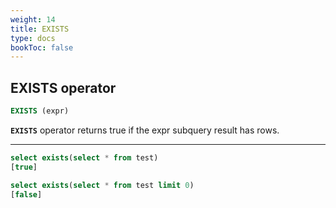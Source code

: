 ```yaml
---
weight: 14
title: EXISTS
type: docs
bookToc: false
---
```


## EXISTS operator

```SQL
EXISTS (expr)
```

**`EXISTS`** operator returns true if the expr subquery result has rows.

---

```SQL
select exists(select * from test)
[true]

select exists(select * from test limit 0)
[false]
```
